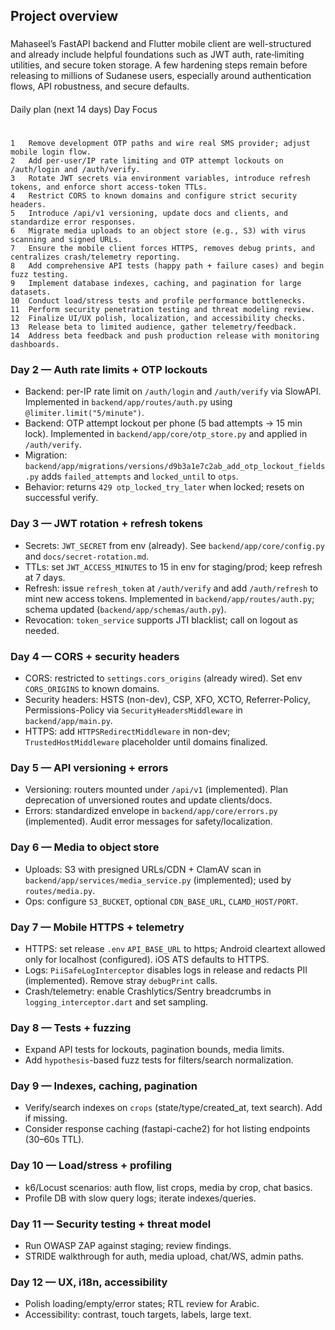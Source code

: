 ## Project overview
###
Mahaseel’s FastAPI backend and Flutter mobile client are well-structured and already include helpful foundations such as JWT auth, rate‑limiting utilities, and secure token storage. A few hardening steps remain before releasing to millions of Sudanese users, especially around authentication flows, API robustness, and secure defaults.

#### 
Daily plan (next 14 days)
Day	Focus
#
```
1	Remove development OTP paths and wire real SMS provider; adjust mobile login flow.
2	Add per-user/IP rate limiting and OTP attempt lockouts on /auth/login and /auth/verify.
3	Rotate JWT secrets via environment variables, introduce refresh tokens, and enforce short access-token TTLs.
4	Restrict CORS to known domains and configure strict security headers.
5	Introduce /api/v1 versioning, update docs and clients, and standardize error responses.
6	Migrate media uploads to an object store (e.g., S3) with virus scanning and signed URLs.
7	Ensure the mobile client forces HTTPS, removes debug prints, and centralizes crash/telemetry reporting.
8	Add comprehensive API tests (happy path + failure cases) and begin fuzz testing.
9	Implement database indexes, caching, and pagination for large datasets.
10	Conduct load/stress tests and profile performance bottlenecks.
11	Perform security penetration testing and threat modeling review.
12	Finalize UI/UX polish, localization, and accessibility checks.
13	Release beta to limited audience, gather telemetry/feedback.
14	Address beta feedback and push production release with monitoring dashboards.
```
### Day 2 — Auth rate limits + OTP lockouts
- Backend: per-IP rate limit on `/auth/login` and `/auth/verify` via SlowAPI. Implemented in `backend/app/routes/auth.py` using `@limiter.limit("5/minute")`.
- Backend: OTP attempt lockout per phone (5 bad attempts → 15 min lock). Implemented in `backend/app/core/otp_store.py` and applied in `/auth/verify`.
- Migration: `backend/app/migrations/versions/d9b3a1e7c2ab_add_otp_lockout_fields.py` adds `failed_attempts` and `locked_until` to `otps`.
- Behavior: returns `429 otp_locked_try_later` when locked; resets on successful verify.

### Day 3 — JWT rotation + refresh tokens
- Secrets: `JWT_SECRET` from env (already). See `backend/app/core/config.py` and `docs/secret-rotation.md`.
- TTLs: set `JWT_ACCESS_MINUTES` to 15 in env for staging/prod; keep refresh at 7 days.
- Refresh: issue `refresh_token` at `/auth/verify` and add `/auth/refresh` to mint new access tokens. Implemented in `backend/app/routes/auth.py`; schema updated (`backend/app/schemas/auth.py`).
- Revocation: `token_service` supports JTI blacklist; call on logout as needed.

### Day 4 — CORS + security headers
- CORS: restricted to `settings.cors_origins` (already wired). Set env `CORS_ORIGINS` to known domains.
- Security headers: HSTS (non-dev), CSP, XFO, XCTO, Referrer-Policy, Permissions-Policy via `SecurityHeadersMiddleware` in `backend/app/main.py`.
- HTTPS: add `HTTPSRedirectMiddleware` in non-dev; `TrustedHostMiddleware` placeholder until domains finalized.

### Day 5 — API versioning + errors
- Versioning: routers mounted under `/api/v1` (implemented). Plan deprecation of unversioned routes and update clients/docs.
- Errors: standardized envelope in `backend/app/core/errors.py` (implemented). Audit error messages for safety/localization.

### Day 6 — Media to object store
- Uploads: S3 with presigned URLs/CDN + ClamAV scan in `backend/app/services/media_service.py` (implemented); used by `routes/media.py`.
- Ops: configure `S3_BUCKET`, optional `CDN_BASE_URL`, `CLAMD_HOST/PORT`.

### Day 7 — Mobile HTTPS + telemetry
- HTTPS: set release `.env` `API_BASE_URL` to https; Android cleartext allowed only for localhost (configured). iOS ATS defaults to HTTPS.
- Logs: `PiiSafeLogInterceptor` disables logs in release and redacts PII (implemented). Remove stray `debugPrint` calls.
- Crash/telemetry: enable Crashlytics/Sentry breadcrumbs in `logging_interceptor.dart` and set sampling.

### Day 8 — Tests + fuzzing
- Expand API tests for lockouts, pagination bounds, media limits.
- Add `hypothesis`-based fuzz tests for filters/search normalization.

### Day 9 — Indexes, caching, pagination
- Verify/search indexes on `crops` (state/type/created_at, text search). Add if missing.
- Consider response caching (fastapi-cache2) for hot listing endpoints (30–60s TTL).

### Day 10 — Load/stress + profiling
- k6/Locust scenarios: auth flow, list crops, media by crop, chat basics.
- Profile DB with slow query logs; iterate indexes/queries.

### Day 11 — Security testing + threat model
- Run OWASP ZAP against staging; review findings.
- STRIDE walkthrough for auth, media upload, chat/WS, admin paths.

### Day 12 — UX, i18n, accessibility
- Polish loading/empty/error states; RTL review for Arabic.
- Accessibility: contrast, touch targets, labels, large text.
